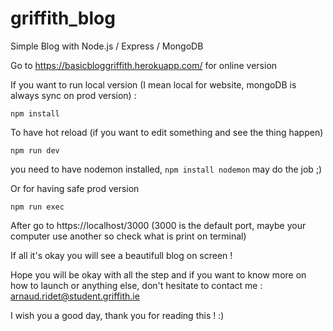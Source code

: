 # griffith_blog

Simple Blog with Node.js / Express / MongoDB

Go to <https://basicbloggriffith.herokuapp.com/> for online version

If you want to run local version (I mean local for website, mongoDB is always sync on prod version) :

    npm install

To have hot reload (if you want to edit something and see the thing happen)
    
    npm run dev

you need to have nodemon installed, ```npm install nodemon``` may do the job ;)

Or for having safe prod version

    npm run exec

After go to https://localhost/3000 (3000 is the default port, maybe your computer use another so check what is print on terminal)

If all it's okay you will see a beautifull blog on screen !

Hope you will be okay with all the step and if you want to know more on how to launch or anything else, don't hesitate to contact me : arnaud.ridet@student.griffith.ie

I wish you a good day, thank you for reading this ! :)
